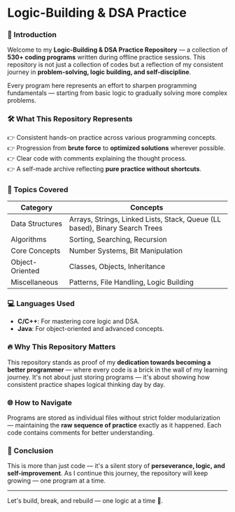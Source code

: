# Logic-Building & DSA Practice

### 📌 Introduction

Welcome to my **Logic-Building & DSA Practice Repository** — a collection of **530+ coding programs** written during offline practice sessions. This repository is not just a collection of codes but a reflection of my consistent journey in **problem-solving, logic building, and self-discipline**.

Every program here represents an effort to sharpen programming fundamentals — starting from basic logic to gradually solving more complex problems.

### 🛠️ What This Repository Represents

👉 Consistent hands-on practice across various programming concepts.\
👉 Progression from **brute force** to **optimized solutions** wherever possible.\
👉 Clear code with comments explaining the thought process.\
👉 A self-made archive reflecting **pure practice without shortcuts**.

### 🔑 Topics Covered

| Category        | Concepts                                |
| --------------- | --------------------------------------- |
| Data Structures | Arrays, Strings, Linked Lists, Stack, Queue (LL based), Binary Search Trees       |
| Algorithms      | Sorting, Searching, Recursion           |
| Core Concepts   | Number Systems, Bit Manipulation        |
| Object-Oriented | Classes, Objects, Inheritance           |
| Miscellaneous   | Patterns, File Handling, Logic Building |

### 💻 Languages Used

- **C/C++**: For mastering core logic and DSA.
- **Java**: For object-oriented and advanced concepts.

### 🔥 Why This Repository Matters

This repository stands as proof of my **dedication towards becoming a better programmer** — where every code is a brick in the wall of my learning journey. It's not about just storing programs — it's about showing how consistent practice shapes logical thinking day by day.

### 🌐 How to Navigate

Programs are stored as individual files without strict folder modularization — maintaining the **raw sequence of practice** exactly as it happened. Each code contains comments for better understanding.

### 💪 Conclusion

This is more than just code — it's a silent story of **perseverance, logic, and self-improvement**. As I continue this journey, the repository will keep growing — one program at a time.

---

Let's build, break, and rebuild — one logic at a time 🚀.

